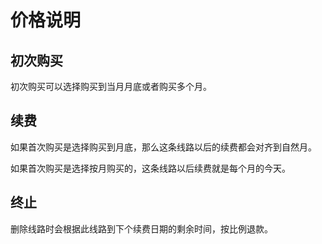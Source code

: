 # 价格说明

## 初次购买

初次购买可以选择购买到当月月底或者购买多个月。

## 续费

如果首次购买是选择购买到月底，那么这条线路以后的续费都会对齐到自然月。

如果首次购买是选择按月购买的，这条线路以后续费就是每个月的今天。

## 终止

删除线路时会根据此线路到下个续费日期的剩余时间，按比例退款。